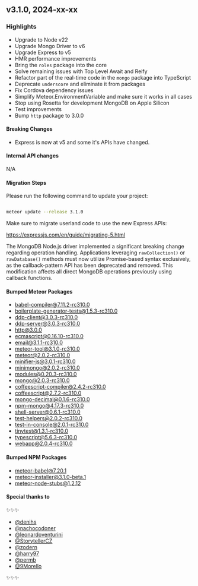 ## v3.1.0, 2024-xx-xx

### Highlights

- Upgrade to Node v22
- Upgrade Mongo Driver to v6
- Upgrade Express to v5
- HMR performance improvements
- Bring the `roles` package into the core
- Solve remaining issues with Top Level Await and Reify
- Refactor part of the real-time code in the `mongo` package into TypeScript
- Deprecate `underscore` and eliminate it from packages
- Fix Cordova dependency issues
- Simplify Meteor.EnvironmentVariable and make sure it works in all cases
- Stop using Rosetta for development MongoDB on Apple Silicon
- Test improvements
- Bump `http` package to 3.0.0

#### Breaking Changes

- Express is now at v5 and some it's APIs have changed.

####  Internal API changes

N/A

#### Migration Steps

Please run the following command to update your project:

```bash

meteor update --release 3.1.0

```

Make sure to migrate userland code to use the new Express APIs:

https://expressjs.com/en/guide/migrating-5.html

The MongoDB Node.js driver implemented a significant breaking change regarding operation handling. Applications leveraging `rawCollection()` or `rawDatabase()` methods must now utilize Promise-based syntax exclusively, as the callback-pattern API has been deprecated and removed. This modification affects all direct MongoDB operations previously using callback functions.


#### Bumped Meteor Packages

- babel-compiler@7.11.2-rc310.0
- boilerplate-generator-tests@1.5.3-rc310.0
- ddp-client@3.0.3-rc310.0
- ddp-server@3.0.3-rc310.0
- http@3.0.0
- ecmascript@0.16.10-rc310.0
- email@3.1.1-rc310.0
- meteor-tool@3.1.0-rc310.0
- meteor@2.0.2-rc310.0
- minifier-js@3.0.1-rc310.0
- minimongo@2.0.2-rc310.0
- modules@0.20.3-rc310.0
- mongo@2.0.3-rc310.0
- coffeescript-compiler@2.4.2-rc310.0
- coffeescript@2.7.2-rc310.0
- mongo-decimal@0.1.6-rc310.0
- npm-mongo@4.17.3-rc310.0
- shell-server@0.6.1-rc310.0
- test-helpers@2.0.2-rc310.0
- test-in-console@2.0.1-rc310.0
- tinytest@1.3.1-rc310.0
- typescript@5.6.3-rc310.0
- webapp@2.0.4-rc310.0


#### Bumped NPM Packages

- meteor-babel@7.20.1
- meteor-installer@3.1.0-beta.1
- meteor-node-stubs@1.2.12


#### Special thanks to

✨✨✨

- [@denihs](https://github.com/denihs)
- [@nachocodoner](https://github.com/nachocodoner)
- [@leonardoventurini](https://github.com/leonardoventurini)
- [@StorytellerCZ](https://github.com/StorytellerCZ)
- [@zodern](https://github.com/zodern)
- [@harry97](https://github.com/harry97)
- [@permb](https://github.com/permb)
- [@9Morello](https://github.com/9Morello)

✨✨✨
